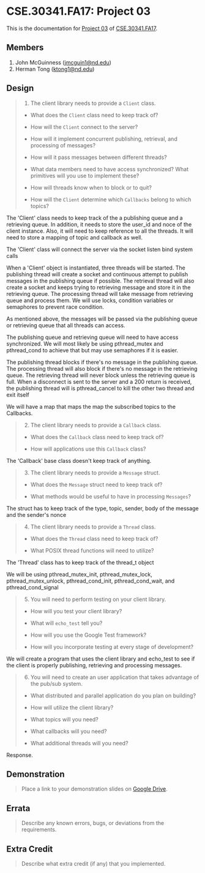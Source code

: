 CSE.30341.FA17: Project 03
==========================

This is the documentation for [Project 03] of [CSE.30341.FA17].

Members
-------

1. John McGuinness (jmcguin1@nd.edu)
2. Herman Tong (ktong1@nd.edu)

Design
------

> 1. The client library needs to provide a `Client` class.
>
>   - What does the `Client` class need to keep track of?
>
>   - How will the `Client` connect to the server?
>
>   - How will it implement concurrent publishing, retrieval, and processing of
>     messages?
>
>   - How will it pass messages between different threads?
>
>   - What data members need to have access synchronized? What primitives will
>     you use to implement these?
>
>   - How will threads know when to block or to quit?
>
>   - How will the `Client` determine which `Callbacks` belong to which topics?

The 'Client' class needs to keep track of the a publishing queue and a
retrieving queue. In addition, it needs to store the user_id and noce of the
client instance. Also, it will need to keep reference to all the threads. It
will need to store a mapping of topic and callback as well.

The 'Client' class will connect the server via the socket listen bind system
calls

When a 'Client' object is instantiated, three threads will be started. The
publishing thread will create a socket and continuous attempt to publish 
messages in the publishing queue if possible. The retrieval thread will also
create a socket and keeps trying to retrieving message and store it in the
retrieving queue. The processing thread will take message from retrieving queue
and process them. We will use locks, condition variables or semaphores to
prevent race condition.

As mentioned above, the messages will be passed via the publishing queue or
retrieving queue that all threads can access.

The publishing queue and retrieving queue will need to have access synchronized.
We will most likely be using pthread_mutex and pthread_cond to achieve that but
may use semaphores if it is easier.

The publishing thread blocks if there's no message in the publishing queue. The
processing thread will also block if there's no message in the retrieving queue.
The retrieving thread will never block unless the retrieving queue is full. When
a disconnect is sent to the server and a 200 return is received, the publishing
thread will is pthread_cancel to kill the other two thread and exit itself

We will have a map that maps the map the subscribed topics to the Callbacks.



> 2. The client library needs to provide a `Callback` class.
>
>   - What does the `Callback` class need to keep track of?
>
>   - How will applications use this `Callback` class?


The 'Callback' base class doesn't keep track of anything. 

> 3. The client library needs to provide a `Message` struct.
>
>   - What does the `Message` struct need to keep track of?
>
>   - What methods would be useful to have in processing `Messages`?

The struct has to keep track of the type, topic, sender, body of the message
and the sender's nonce



> 4. The client library needs to provide a `Thread` class.
>
>   - What does the `Thread` class need to keep track of?
>
>   - What POSIX thread functions will need to utilize?

The 'Thread' class has to keep track of the thread_t object

We will be using pthread_mutex_init, pthread_mutex_lock, pthread_mutex_unlock,
pthread_cond_init, pthread_cond_wait, and pthread_cond_signal

> 5. You will need to perform testing on your client library.
>
>   - How will you test your client library?
>
>   - What will `echo_test` tell you?
>
>   - How will you use the Google Test framework?
>
>   - How will you incorporate testing at every stage of development?

We will create a program that uses the client library and echo_test to see if
the client is properly publishing, retrieving and processing messages.



> 6. You will need to create an user application that takes advantage of the
>    pub/sub system.
>
>   - What distributed and parallel application do you plan on building?
>
>   - How will utilize the client library?
>
>   - What topics will you need?
>
>   - What callbacks will you need?
>
>   - What additional threads will you need?

Response.

Demonstration
-------------

> Place a link to your demonstration slides on [Google Drive].

Errata
------

> Describe any known errors, bugs, or deviations from the requirements.

Extra Credit
------------

> Describe what extra credit (if any) that you implemented.

[Project 03]:       https://www3.nd.edu/~pbui/teaching/cse.30341.fa17/project03.html
[CSE.30341.FA17]:   https://www3.nd.edu/~pbui/teaching/cse.30341.fa17/
[Google Drive]:     https://drive.google.com
